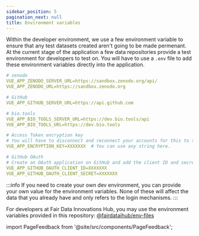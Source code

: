 ```yaml
---
sidebar_position: 5
pagination_next: null
title: Environment variables
---
```


Within the developer environment, we use a few environment variable to ensure that any test datasets created aren't going to be made permenant. At the current stage of the application a few data repositories provide a test environment for developers to test on. You will have to use a `.env` file to add these environment variables directly into the application.

```yml title=".env"
# zenodo
VUE_APP_ZENODO_SERVER_URL=https://sandbox.zenodo.org/api/
VUE_APP_ZENODO_URL=https://sandbox.zenodo.org

# GitHub
VUE_APP_GITHUB_SERVER_URL=https://api.github.com

# bio.tools
VUE_APP_BIO_TOOLS_SERVER_URL=https://dev.bio.tools/api
VUE_APP_BIO_TOOLS_URL=https://dev.bio.tools

# Access Token encryption key
# You will have to disconnect and reconnect your accounts for this to take effect.
VUE_APP_ENCRYPTION_KEY=XXXXXXX  # You can use any string here.

# GitHub OAuth
# Create an OAuth application on GitHub and add the client ID and secret here.
VUE_APP_GITHUB_OAUTH_CLIENT_ID=XXXXXXX
VUE_APP_GITHUB_OAUTH_CLIENT_SECRET=XXXXXXX
```

:::info
If you need to create your own dev environment, you can provide your own value for the environment variables. None of these will affect the data that you already have and only refers to the login mechanisms.
:::

For developers at Fair Data Innovations Hub, you may use the environment variables provided in this repository: [@fairdataihub/env-files](https://github.com/fairdataihub/env-files/blob/main/FAIRshare)

import PageFeedback from '@site/src/components/PageFeedback';

<PageFeedback />
